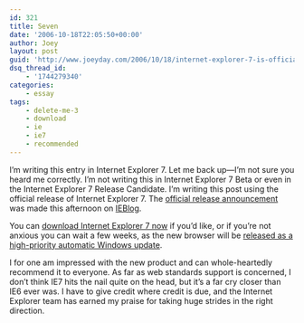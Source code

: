 ```yaml
---
id: 321
title: Seven
date: '2006-10-18T22:05:50+00:00'
author: Joey
layout: post
guid: 'http://www.joeyday.com/2006/10/18/internet-explorer-7-is-officially-here'
dsq_thread_id:
    - '1744279340'
categories:
    - essay
tags:
    - delete-me-3
    - download
    - ie
    - ie7
    - recommended
---
```


I’m writing this entry in Internet Explorer 7. Let me back up—I’m not sure you heard me correctly. I’m not writing this in Internet Explorer 7 Beta or even in the Internet Explorer 7 Release Candidate. I’m writing this post using the official release of Internet Explorer 7. The [official release announcement](http://blogs.msdn.com/ie/archive/2006/10/18/internet-explorer-7-for-windows-xp-available-now.aspx) was made this afternoon on [IEBlog](http://blogs.msdn.com/ie/).

You can [download Internet Explorer 7 now](http://www.microsoft.com/ie) if you’d like, or if you’re not anxious you can wait a few weeks, as the new browser will be [released as a high-priority automatic Windows update](http://www.microsoft.com/technet/updatemanagement/windowsupdate/ie7announcement.mspx).

I for one am impressed with the new product and can whole-heartedly recommend it to everyone. As far as web standards support is concerned, I don’t think IE7 hits the nail quite on the head, but it’s a far cry closer than IE6 ever was. I have to give credit where credit is due, and the Internet Explorer team has earned my praise for taking huge strides in the right direction.